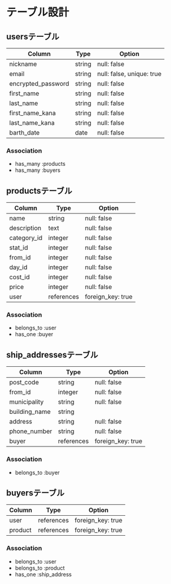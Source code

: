 # テーブル設計

## usersテーブル

| Column            | Type   | Option                   |
| ----------------- | ------ | ------------------------ |
| nickname          | string | null: false              |
| email             | string | null: false, unique: true|
| encrypted_password| string | null: false              |
| first_name        | string | null: false              |
| last_name         | string | null: false              |
| first_name_kana   | string | null: false              |
| last_name_kana    | string | null: false              |
| barth_date        | date   | null: false              |

### Association

- has_many :products
- has_many :buyers

## productsテーブル

| Column      | Type       | Option           |
| ----------- | ---------- | ---------------- |
| name        | string     | null: false      |
| description | text       | null: false      |
| category_id | integer    | null: false      |
| stat_id     | integer    | null: false      |
| from_id     | integer    | null: false      |
| day_id      | integer    | null: false      |
| cost_id     | integer    | null: false      |
| price       | integer    | null: false      |
| user        | references | foreign_key: true|

### Association

- belongs_to :user
- has_one :buyer

## ship_addressesテーブル

| Column        | Type       | Option           |
| ------------- | ---------- | ---------------- |
| post_code     | string     | null: false      |
| from_id       | integer    | null: false      |
| municipality  | string     | null: false      |
| building_name | string     |                  |
| address       | string     | null: false      |
| phone_number  | string     | null: false      |
| buyer         | references | foreign_key: true|

### Association

- belongs_to :buyer

## buyersテーブル

| Column     | Type       | Option            |
| ---------- | ---------- | ----------------- |
| user       | references | foreign_key: true |
| product    | references | foreign_key: true |

### Association

- belongs_to :user
- belongs_to :product
- has_one :ship_address